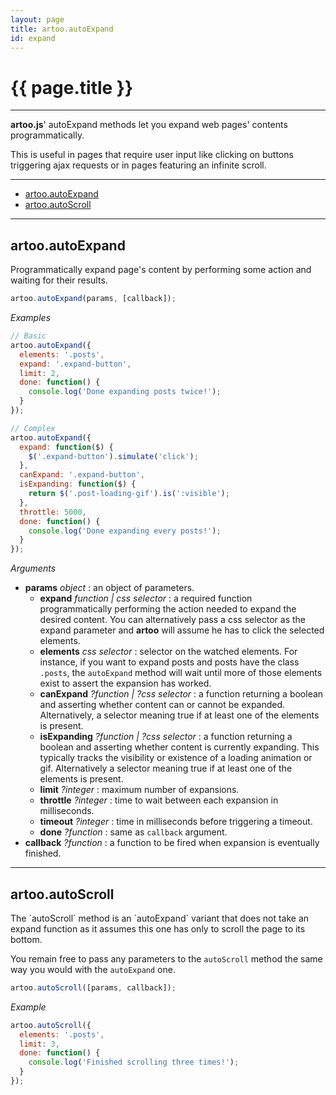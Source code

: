 ```yaml
---
layout: page
title: artoo.autoExpand
id: expand
---
```


# {{ page.title }}

---

**artoo.js**' autoExpand methods let you expand web pages' contents programmatically.

This is useful in pages that require user input like clicking on buttons triggering ajax requests or in pages featuring an infinite scroll.

---

* [artoo.autoExpand](#expand)
* [artoo.autoScroll](#scroll)

---

<h2 id="expand">artoo.autoExpand</h2>
Programmatically expand page's content by performing some action and waiting for their results.

```js
artoo.autoExpand(params, [callback]);
```

*Examples*

```js
// Basic
artoo.autoExpand({
  elements: '.posts',
  expand: '.expand-button',
  limit: 2,
  done: function() {
    console.log('Done expanding posts twice!');
  }
});

// Complex
artoo.autoExpand({
  expand: function($) {
    $('.expand-button').simulate('click');
  },
  canExpand: '.expand-button',
  isExpanding: function($) {
    return $('.post-loading-gif').is(':visible');
  },
  throttle: 5000,
  done: function() {
    console.log('Done expanding every posts!');
  }
});
```

*Arguments*

* **params** *object* : an object of parameters.
  * **expand** *function | css selector* : a required function programmatically performing the action needed to expand the desired content. You can alternatively pass a css selector as the expand parameter and **artoo** will assume he has to click the selected elements.
  * **elements** *css selector* : selector on the watched elements. For instance, if you want to expand posts and posts have the class `.posts`, the `autoExpand` method will wait until more of those elements exist to assert the expansion has worked.
  * **canExpand** *?function | ?css selector* : a function returning a boolean and asserting whether content can or cannot be expanded. Alternatively, a selector meaning true if at least one of the elements is present.
  * **isExpanding** *?function | ?css selector* : a function returning a boolean and asserting whether content is currently expanding. This typically tracks the visibility or existence of a loading animation or gif. Alternatively a selector meaning true if at least one of the elements is present.
  * **limit** *?integer* : maximum number of expansions.
  * **throttle** *?integer* : time to wait between each expansion in milliseconds.
  * **timeout** *?integer* : time in milliseconds before triggering a timeout.
  * **done** *?function* : same as `callback` argument.
* **callback** *?function* : a function to be fired when expansion is eventually finished.


---

<h2 id="scroll">artoo.autoScroll</h2>
The `autoScroll` method is an `autoExpand` variant that does not take an expand function as it assumes this one has only to scroll the page to its bottom.

You remain free to pass any parameters to the `autoScroll` method the same way you would with the `autoExpand` one.

```js
artoo.autoScroll([params, callback]);
```

*Example*

```js
artoo.autoScroll({
  elements: '.posts',
  limit: 3,
  done: function() {
    console.log('Finished scrolling three times!');
  }
});
```